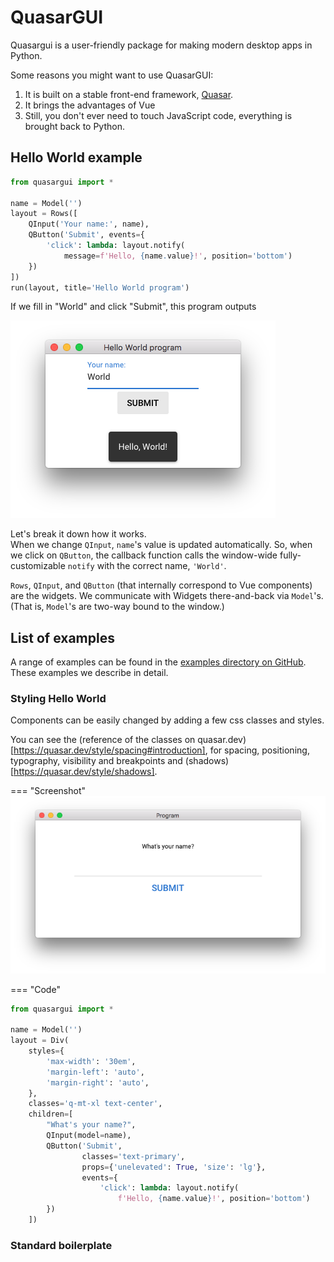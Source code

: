 # QuasarGUI

Quasargui is a user-friendly package for making modern desktop apps in Python.

Some reasons you might want to use QuasarGUI:
1. It is built on a stable front-end framework, [Quasar](https://quasar.dev).
2. It brings the advantages of Vue
3. Still, you don't ever need to touch JavaScript code, everything is brought back to Python. 

## Hello World example

```python
from quasargui import *

name = Model('')
layout = Rows([
    QInput('Your name:', name),
    QButton('Submit', events={
        'click': lambda: layout.notify(
            message=f'Hello, {name.value}!', position='bottom')
    })
])
run(layout, title='Hello World program')
```
If we fill in "World" and click "Submit", this program outputs

![Hello World screenshot](assets/screenshots/quasar-gui-hello-world-screenshot.png "Hello World screenshot")

Let's break it down how it works.    
When we change `QInput`, `name`'s value is updated automatically. So, when we click on `QButton`, the callback function calls the window-wide fully-customizable `notify` with the correct name, `'World'`. 

`Rows`, `QInput`, and `QButton` (that internally correspond to Vue components) are the widgets. We communicate with Widgets there-and-back via `Model`'s. (That is, `Model`'s are two-way bound to the window.)

## List of examples

A range of examples can be found in the [examples directory on GitHub](https://github.com/BarnabasSzabolcs/pyquasargui/tree/develop/examples).
These examples we describe in detail.

### Styling Hello World

Components can be easily changed by adding a few css classes and styles.

You can see the (reference of the classes on quasar.dev)[https://quasar.dev/style/spacing#introduction], for spacing, positioning, typography, visibility and breakpoints and (shadows)[https://quasar.dev/style/shadows].


=== "Screenshot"
    ![examples/simple.py screenshot](assets/screenshots/simple.png "examples/simple.py screenshot")

=== "Code"

```python
from quasargui import *

name = Model('')
layout = Div(
    styles={
        'max-width': '30em',
        'margin-left': 'auto',
        'margin-right': 'auto',
    },
    classes='q-mt-xl text-center',
    children=[
        "What's your name?",
        QInput(model=name),
        QButton('Submit', 
                classes='text-primary',
                props={'unelevated': True, 'size': 'lg'},
                events={
                    'click': lambda: layout.notify(
                        f'Hello, {name.value}!', position='bottom')
        })
    ])
```

### Standard boilerplate



